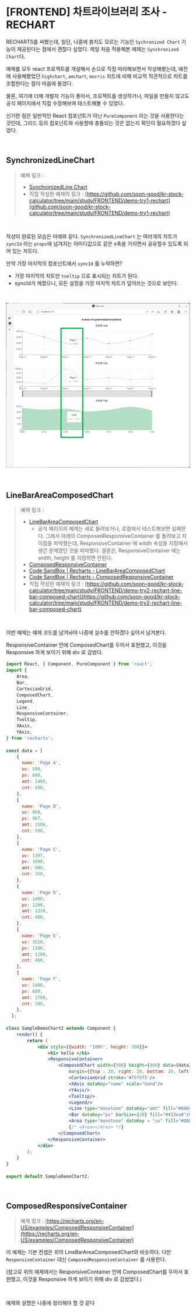 # [FRONTEND] 차트라이브러리 조사 - RECHART

RECHARTS를 써봤는데, 일단, 나중에 쓸지도 모르는 기능인 `Sychronized Chart` 기능이 제공된다는 점에서 괜찮다 싶었다. 제일 처음 적용해본 예제는 `Synchronized Chart`다. <br>

예제를 모두 react 프로젝트를 개설해서 손으로 직접 따라해보면서 작성해봤는데, 예전에 사용해봤었던 `highchart`, `amchart`, `morris` 차트에 비해 비교적 직관적으로 차트를 조합한다는 점이 마음에 들었다. <br>

물론, 여기에 더해 개발자 기능이 좋아서, 프로젝트를 생성하거나, 파일을 만들지 않고도 공식 페이지에서 직접 수정해보며 테스트해볼 수 있었다.<br>

신기한 점은 일반적인 React 컴포넌트가 아닌 `PureComponent` 라는 것을 사용한다는 것인데, 그리드 등의 컴포넌트와 사용할때 충돌되는 것은 없는지 확인이 필요하겠다 싶었다.<br>

<br>

## SynchronizedLineChart

> 예제 링크 : 
>
> - [SynchronizedLine Chart](https://recharts.org/en-US/examples/SynchronizedLineChart)
> - 직접 작성한 예제의 링크 : [https://github.com/soon-good/kr-stock-calculator/tree/main/study/FRONTEND/demo-try1-rechart](github.com/soon-good/kr-stock-calculator/tree/main/study/FRONTEND/demo-try1-rechart) <br>

<br>

작성이 완료된 모습은 아래와 같다. `SynchronizedLineChart` 는 여러개의 차트가 `syncId` 라는 `props`에 넘겨지는 아이디값으로 같은 x축을 가지면서 공유할수 있도록 되어 있는 차트다.<br>

만약 가장 마지막의 컴포넌트에서 `syncId` 를 누락하면?<br>

- 가장 마지막의 차트만 `tooltip` 으로 표시되는 차트가 된다. 
- syncId가 깨졌으니, 모든 설정을 가장 마지막 차트가 덮어쓰는 것으로 보인다.

<br>

![ASDF](./img/CHART-STUDY-1-RECHARTS/1.png)

<br>

## LineBarAreaComposedChart

> 예제 링크 : 
>
> - [LineBarAreaComposedChart](https://recharts.org/en-US/examples/LineBarAreaComposedChart)
>   - 공식 페이지의 예제는 새로 돌려보거나, 로컬에서 테스트해보면 실패한다. 그래서 아래의 ComposedResponsiveContainer 를 돌려보고 차이점을 파악했는데, ResponsiveContainer 에 witdh 속성을 지정해서 생긴 문제였던 것을 파악했다. 결론은, ResponsiveContainer 에는 width, height 를 지정하면 안된다. 
> - [ComposedResponsiveContainer](https://recharts.org/en-US/examples/ComposedResponsiveContainer)
> - [Code SandBox | Recharts - LineBarAreaComposedChart ](https://codesandbox.io/s/simple-composed-chart-h9zif)
> - [Code SandBox | Recharts - ComposedResponsiveContainer](https://recharts.org/en-US/examples/ComposedResponsiveContainer)
> - 직접 작성한 예제의 링크 : [https://github.com/soon-good/kr-stock-calculator/tree/main/study/FRONTEND/demo-try2-rechart-line-bar-composed-chart](https://github.com/soon-good/kr-stock-calculator/tree/main/study/FRONTEND/demo-try2-rechart-line-bar-composed-chart)

<br>

이번 예제는 예제 코드를 남겨놔야 나중에 실수를 안하겠다 싶어서 남겨본다.<br>

ResponsiveContainer 안에 ComposedChart를 두어서 표현했고, 이것을 Responsive 하게 보이기 위해 div 로 감쌌다.<br>

```jsx
import React, { Component, PureComponent } from 'react';
import {
	Area,
	Bar,
	CartesianGrid,
	ComposedChart,
	Legend,
	Line,
	ResponsiveContainer,
	Tooltip,
	XAxis,
	YAxis,
} from 'recharts';

const data = [
	{
	  name: 'Page A',
	  uv: 590,
	  pv: 800,
	  amt: 1400,
	  cnt: 490,
	},
	{
	  name: 'Page B',
	  uv: 868,
	  pv: 967,
	  amt: 1506,
	  cnt: 590,
	},
	{
	  name: 'Page C',
	  uv: 1397,
	  pv: 1098,
	  amt: 989,
	  cnt: 350,
	},
	{
	  name: 'Page D',
	  uv: 1480,
	  pv: 1200,
	  amt: 1228,
	  cnt: 480,
	},
	{
	  name: 'Page E',
	  uv: 1520,
	  pv: 1108,
	  amt: 1100,
	  cnt: 460,
	},
	{
	  name: 'Page F',
	  uv: 1400,
	  pv: 680,
	  amt: 1700,
	  cnt: 380,
	},
  ];

class SampleDemoChart2 extends Component {
	render() {
		return (
			<div style={{width: "100%", height: 300}}>
				<h1> hello </h1>
				<ResponsiveContainer>
					<ComposedChart width={500} height={400} data={data}
						margin={{top : 20, right: 20, bottom: 20, left: 20}}>
						<CartesianGrid stroke='#f5f5f5'/>
						<XAxis dataKey="name" scale="band"/>
						<YAxis/>
						<Tooltip/>
						<Legend/>
						<Line type="monotone" dataKey="amt" fill="#8884d8" stroke="#8884d8"/>
						<Bar dataKey="pv" barSize={20} fill="#413ea0"/>
						<Area type="monotone" dataKey = "uv" fill="#8884d8" stroke="#8884d8"/>
						{/* <Area></Area> */}
					</ComposedChart>
				</ResponsiveContainer>
			</div>
		);
	}
}

export default SampleDemoChart2;
```

<br>

## ComposedResponsiveContainer

> 예제 링크 : [https://recharts.org/en-US/examples/ComposedResponsiveContainer](https://recharts.org/en-US/examples/ComposedResponsiveContainer)<br>

이 예제는 기본 컨셉은 위의 LineBarAreaComposedChart와 비슷하다. 다만 `ResponsiveContainer` 대신 `ComposedResponsiveContainer` 를 사용한다.<br>

(참고로 위의 예제에서는 ResponsiveContainer 안에 ComposedChart를 두어서 표현했고, 이것을 Responsive 하게 보이기 위해 div 로 감쌌었다.)<br>

<br>

예제와 설명은 나중에 정리해야 할 것 같다<br>

<br>

